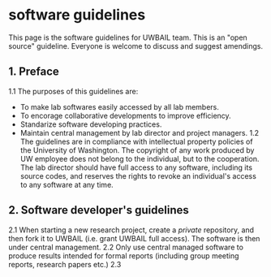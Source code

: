 # software guidelines
This page is the software guidelines for UWBAIL team. This is an "open source" guideline. Everyone is welcome to discuss and suggest amendings.
## 1. Preface
1.1 The purposes of this guidelines are:
* To make lab softwares easily accessed by all lab members.
* To encorage collaborative developments to improve efficiency.
* Standarize software developing practices.
* Maintain central management by lab director and project managers.
1.2 The guidelines are in compliance with intellectual property policies of the University of Washington. The copyright of any work produced by UW employee does not belong to the individual, but to the cooperation. The lab director should have full access to any software, including its source codes, and reserves the rights to revoke an individual's access to any software at any time. 
## 2. Software developer's guidelines
2.1 When starting a new research project, create a *private* repository, and then fork it to UWBAIL (i.e. grant UWBAIL full access). The software is then under central management.
2.2 Only use central managed software to produce results intended for formal reports (including group meeting reports, research papers etc.)
2.3 
